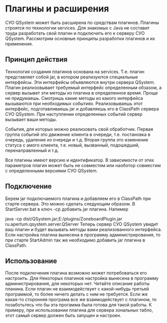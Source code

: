 # Плагины и расширения #

СУО QSystem может быть расширена по средствам плагинов. Плагины строятся по технологии services. Для знакомых с Java не составит труда разработать свой плагин и подключить его к серверу СУО QSystem. Рассмотрим основные принципы разработки плагинов и их применения.

## Принцип действия ##

Технология создания плагинов основана на services. Т.е. плагин представляет собой jar, в котором реализуются специальные интерфейсы. Эти интерфейсы объявляются внутри сервера QSystem. Плагин реализовывает требуемый интерфейс определенным обзазом, а сервер вызывет эти методы из плагина в определенное время. Проще не придумаешь. Смотришь какие методы из какого интерфейса вызываются при необходимых событиях. Реализовываешь этот интерфейс, подготавливаешь jar и добавляешь его в ClassPath сервера СУО QSystem. При наступлении определенных событий сервер вызывает ваши методы.

События, для которых можно реализовать свой обработчик. Первая группа событий это движение клиента в очереди, т.е. постановка в очередь, удаление из очереди и т.д. Вторая группа это изменение статуса  с амого клиента, т.е. новый, вызванный, подошедший, перенаправленный и т.д.

Все плагины имеют версию и идентификатор. В зависимости от этих параметров плагин может быть не совместим или наоботор совместим с определенными версиями СУО QSystem.

## Подключение ##

Берем jar подключаемого плагина и добавляем его в ClassPath при старте сервера. Это можно сделать следующим образом. В StartServer.bat в ключ -cp добавить jar плагина. Напимер

java -cp dist/QSystem.jar;E:/plugins/ZoneboardPlugin.jar ru.apertum.qsystem.server.QServer
Теперь сервер СУО QSystem увидит ваш плагин и будет вызывать методы вами реализованного интерфейса. Если настройка плагина вынесена в программу администрирования, то при старте StartAdmin так же необходимо добавить jar плагина в ClassPath.

## Использование ##

После подключения плагина возможно может потребоваться его настроить. Для Некоторых плагинов настройка вынесена в программу администрирования, для некоторых нет. Читайте описание работы планина. Если плагин не взаимодействует с какой-нибудь третьей программой, то более ничего делать с ним не требуется. Если же какая-то сторонняя програма все же взаимодействует с плагином, то позаботьтесь что бы эта прогамма была готова для такой работы. К примеру, при использовании плагина для сервера зональных табло, этот самый сервер должен быть запущен и настроен.